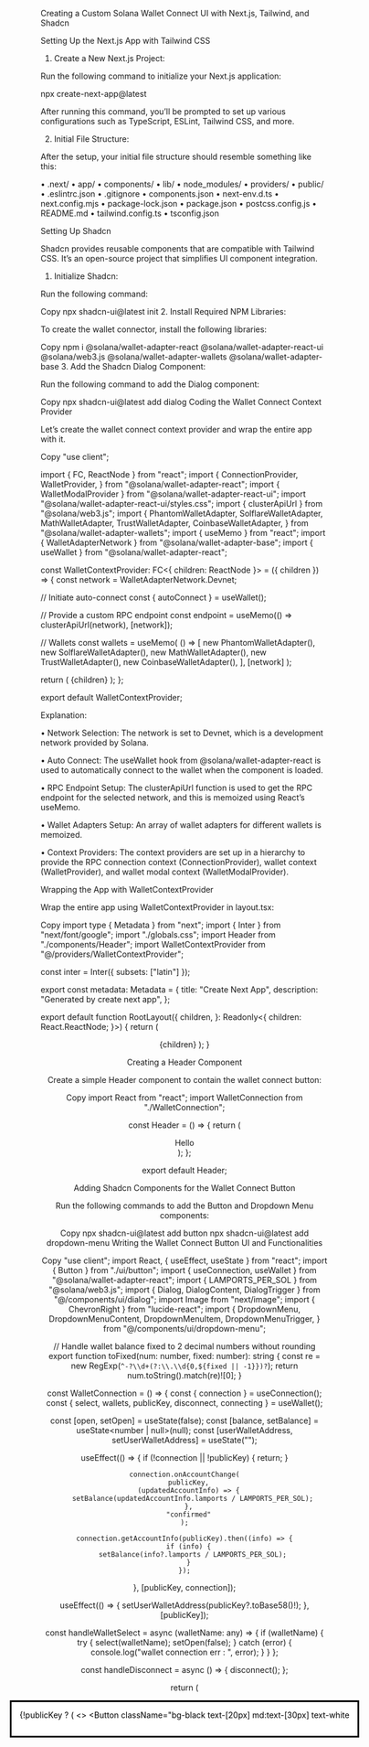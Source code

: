 Creating a Custom Solana Wallet Connect UI with Next.js, Tailwind, and Shadcn

Setting Up the Next.js App with Tailwind CSS

1. Create a New Next.js Project:

Run the following command to initialize your Next.js application:

npx create-next-app@latest

After running this command,
you’ll be prompted to set up various configurations 
such as TypeScript, ESLint, Tailwind CSS, and more.

2. Initial File Structure:

After the setup, your initial file structure should resemble something like this:

• .next/
• app/
• components/
• lib/
• node_modules/
• providers/
• public/
• .eslintrc.json
• .gitignore
• components.json
• next-env.d.ts
• next.config.mjs
• package-lock.json
• package.json
• postcss.config.js
• README.md
• tailwind.config.ts
• tsconfig.json

Setting Up Shadcn

Shadcn provides reusable components that are compatible with Tailwind CSS. It’s an open-source project that simplifies UI component integration.

1. Initialize Shadcn:

Run the following command:

Copy
npx shadcn-ui@latest init
2. Install Required NPM Libraries:

To create the wallet connector, install the following libraries:

Copy
npm i @solana/wallet-adapter-react @solana/wallet-adapter-react-ui @solana/web3.js @solana/wallet-adapter-wallets @solana/wallet-adapter-base
3. Add the Shadcn Dialog Component:

Run the following command to add the Dialog component:

Copy
npx shadcn-ui@latest add dialog
Coding the Wallet Connect Context Provider



Let’s create the wallet connect context provider and wrap the entire app with it.

Copy
"use client";

import { FC, ReactNode } from "react";
import {
  ConnectionProvider,
  WalletProvider,
} from "@solana/wallet-adapter-react";
import { WalletModalProvider } from "@solana/wallet-adapter-react-ui";
import "@solana/wallet-adapter-react-ui/styles.css";
import { clusterApiUrl } from "@solana/web3.js";
import {
  PhantomWalletAdapter,
  SolflareWalletAdapter,
  MathWalletAdapter,
  TrustWalletAdapter,
  CoinbaseWalletAdapter,
} from "@solana/wallet-adapter-wallets";
import { useMemo } from "react";
import { WalletAdapterNetwork } from "@solana/wallet-adapter-base";
import { useWallet } from "@solana/wallet-adapter-react";

const WalletContextProvider: FC<{ children: ReactNode }> = ({ children }) => {
  const network = WalletAdapterNetwork.Devnet;

  // Initiate auto-connect
  const { autoConnect } = useWallet();

  // Provide a custom RPC endpoint
  const endpoint = useMemo(() => clusterApiUrl(network), [network]);

  // Wallets
  const wallets = useMemo(
    () => [
      new PhantomWalletAdapter(),
      new SolflareWalletAdapter(),
      new MathWalletAdapter(),
      new TrustWalletAdapter(),
      new CoinbaseWalletAdapter(),
    ],
    [network]
  );

  return (
    <ConnectionProvider endpoint={endpoint}>
      <WalletProvider wallets={wallets} autoConnect>
        <WalletModalProvider>{children}</WalletModalProvider>
      </WalletProvider>
    </ConnectionProvider>
  );
};

export default WalletContextProvider;


Explanation:

• Network Selection: The network is set to Devnet, which is a development network provided by Solana.

• Auto Connect: The useWallet hook from @solana/wallet-adapter-react is used to automatically connect to the wallet when the component is loaded.

• RPC Endpoint Setup: The clusterApiUrl function is used to get the RPC endpoint for the selected network, and this is memoized using React’s useMemo.

• Wallet Adapters Setup: An array of wallet adapters for different wallets is memoized.

• Context Providers: The context providers are set up in a hierarchy to provide the RPC connection context (ConnectionProvider), wallet context (WalletProvider), and wallet modal context (WalletModalProvider).



Wrapping the App with WalletContextProvider

Wrap the entire app using WalletContextProvider in layout.tsx:

Copy
import type { Metadata } from "next";
import { Inter } from "next/font/google";
import "./globals.css";
import Header from "./components/Header";
import WalletContextProvider from "@/providers/WalletContextProvider";

const inter = Inter({ subsets: ["latin"] });

export const metadata: Metadata = {
  title: "Create Next App",
  description: "Generated by create next app",
};

export default function RootLayout({
  children,
}: Readonly<{
  children: React.ReactNode;
}>) {
  return (
    <html lang="en">
      <body className={inter.className}>
        <WalletContextProvider>
          <Header />
          {children}
        </WalletContextProvider>
      </body>
    </html>
  );
}



Creating a Header Component

Create a simple Header component to contain the wallet connect button:

Copy
import React from "react";
import WalletConnection from "./WalletConnection";

const Header = () => {
  return (
    <div className="h-[10vh] bg-black flex justify-center">
      <div className="max-w-[900px] flex justify-between items-center w-full">
        <div className="text-white font-bold text-[30px]">Hello</div>
        <div>
          <WalletConnection />
        </div>
      </div>
    </div>
  );
};

export default Header;



Adding Shadcn Components for the Wallet Connect Button

Run the following commands to add the Button and Dropdown Menu components:

Copy
npx shadcn-ui@latest add button
npx shadcn-ui@latest add dropdown-menu
Writing the Wallet Connect Button UI and Functionalities

Copy
"use client";
import React, { useEffect, useState } from "react";
import { Button } from "./ui/button";
import { useConnection, useWallet } from "@solana/wallet-adapter-react";
import { LAMPORTS_PER_SOL } from "@solana/web3.js";
import { Dialog, DialogContent, DialogTrigger } from "@/components/ui/dialog";
import Image from "next/image";
import { ChevronRight } from "lucide-react";
import {
  DropdownMenu,
  DropdownMenuContent,
  DropdownMenuItem,
  DropdownMenuTrigger,
} from "@/components/ui/dropdown-menu";

// Handle wallet balance fixed to 2 decimal numbers without rounding
export function toFixed(num: number, fixed: number): string {
  const re = new RegExp(`^-?\\d+(?:\\.\\d{0,${fixed || -1}})?`);
  return num.toString().match(re)![0];
}

const WalletConnection = () => {
  const { connection } = useConnection();
  const { select, wallets, publicKey, disconnect, connecting } = useWallet();

  const [open, setOpen] = useState<boolean>(false);
  const [balance, setBalance] = useState<number | null>(null);
  const [userWalletAddress, setUserWalletAddress] = useState<string>("");

  useEffect(() => {
    if (!connection || !publicKey) {
      return;
    }

    connection.onAccountChange(
      publicKey,
      (updatedAccountInfo) => {
        setBalance(updatedAccountInfo.lamports / LAMPORTS_PER_SOL);
      },
      "confirmed"
    );

    connection.getAccountInfo(publicKey).then((info) => {
      if (info) {
        setBalance(info?.lamports / LAMPORTS_PER_SOL);
      }
    });
  }, [publicKey, connection]);

  useEffect(() => {
    setUserWalletAddress(publicKey?.toBase58()!);
  }, [publicKey]);

  const handleWalletSelect = async (walletName: any) => {
    if (walletName) {
      try {
        select(walletName);
        setOpen(false);
      } catch (error) {
        console.log("wallet connection err : ", error);
      }
    }
  };

  const handleDisconnect = async () => {
    disconnect();
  };

  return (
    <div className="text-white">
      <Dialog open={open} onOpenChange={setOpen}>
        <div className="flex gap-2 items-center">
          {!publicKey ? (
            <>
              <DialogTrigger asChild>
                <Button className="bg-black text-[20px] md:text-[30px] text-white